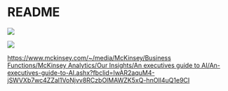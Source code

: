 # README

![](https://i.imgur.com/7dnrdr9.png)

![](https://i.imgur.com/TF7DNCa.png)

[https://www.mckinsey.com/~/media/McKinsey/Business Functions/McKinsey Analytics/Our Insights/An executives guide to AI/An-executives-guide-to-AI.ashx?fbclid=IwAR2aquM4-jSWVXb7wc4ZZal1VoNjvv8RCzbOlMAWZK5xQ-hnOIl4uQ1e9CI](https://www.mckinsey.com/~/media/McKinsey/Business%20Functions/McKinsey%20Analytics/Our%20Insights/An%20executives%20guide%20to%20AI/An-executives-guide-to-AI.ashx?fbclid=IwAR2aquM4-jSWVXb7wc4ZZal1VoNjvv8RCzbOlMAWZK5xQ-hnOIl4uQ1e9CI)

